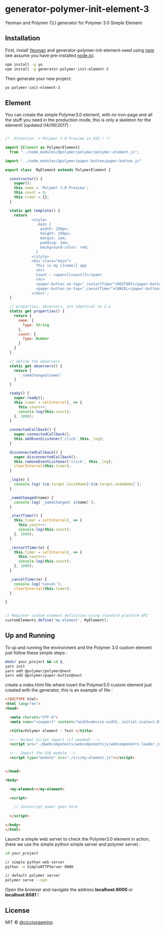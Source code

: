 # generator-polymer-init-element-3
Yeoman and Polymer CLI generator for Polymer 3.0 Simple Element

## Installation

First, install [Yeoman](http://yeoman.io) and generator-polymer-init-element-seed using [npm](https://www.npmjs.com/) (we assume you have pre-installed [node.js](https://nodejs.org/)).

```bash
npm install -g yo
npm install -g generator-polymer-init-element-3
```

Then generate your new project:

```bash
yo polymer-init-element-3
```

## Element 
You can create the simple Polymer3.0 element, with no iron-page and all the stuff you need in the 
production mode, this is only a skeleton for the element! (updated 04/09/2017) : 

```javascript

/*  Attention  > Polymer 3.0 Preview in USE ! */ 

import {Element as PolymerElement} 
  from "../node_modules/@polymer/polymer/polymer-element.js";

import "../node_modules/@polymer/paper-button/paper-button.js"

export class  MyElement extends PolymerElement {

  constructor() {
    super();
    this.name = 'Polymer 3.0 Preview';
    this.count = 0;
    this.timer = {};
  }

  static get template() {
    return `
            <style>
              .main {
                width: 250px;
                height: 250px;
                margin: 1em;
                padding: 1em;
                background-color: red;
              }
            </style>
            <div class="main">
              This is my [[name]] app
              <hr>
              Count : <span>[[count]]</span>
              <hr>
              <paper-button on-tap="_restartTimer">RESTART</paper-button>
              <paper-button on-tap="_cancelTimer">CANCEL</paper-button>
            </div>`;
  }

  // properties, observers, are identical to 2.x 
  static get properties() {
    return {
      name: {
        Type: String
      },
      count: {
        Type: Number
      }
    }
  }

  // define the observers 
  static get observers() {
    return [
      '_nameChanged(name)'
    ]
  }

  ready() {
    super.ready();
    this.timer = setInterval(_ => {
      this.count++;
      console.log(this.count);
    }, 1000);
  }

  connectedCallback() {
    super.connectedCallback();
    this.addEventListener('click',this._log);
  }

  disconnectedCallback() {
    super.disconnectedCallback();
    this.removeEventListener('click', this._log);
    clearInterval(this.timer);
  }

  _log(e) {
    console.log(`${e.target.localName}:${e.target.nodeName}`);
  }

  _nameChanged(name) {
    console.log(`_nameChanged: ${name}`);
  }

  _startTimer() {
    this.timer = setInterval(_ => {
      this.count++;
      console.log(this.count);
    }, 1000);
  }

  _restartTimer(e) {
    this.timer = setInterval(_ => {
      this.count++;
      console.log(this.count);
    }, 1000);
  }

  _cancelTimer(e) {
    console.log('Cancel');
    clearInterval(this.timer);
  }

}

    
// Register custom element definition using standard platform API
customElements.define('my-element', MyElement);


```

## Up and Running 
To up and running the environment and the Polymer 3.0 custom element just follow these simple 
steps : 

```bash 
mkdir your_project && cd $_
yarn init
yarn add @polymer/polymer@next
yarn add @polymer/paper-button@next
```

create a index.html file where insert the Polymer3.0 custom element just created with the 
generator, this is an example of file : 

```html 
<!DOCTYPE html>
<html lang="en">
<head>

  <meta charset="UTF-8">
  <meta name="viewport" content="width=device-width, initial-scale=1.0">

  <title>Polymer element - Test </title>

  <!-- Normal Script import (if needed) -->
  <script src="./@webcomponents/webcomponentsjs/webcomponents-loader.js"></script>

  <!-- Import the ES6 module -->
  <script type="module" src="./src/my-element.js"></script>
  

</head>

<body>

  <my-element></my-element>

  <script>

    // Javascript power goes here 
    
  </script>

</body>
</html>

```

Launch a simple web server to check the Polymer3.0 element in action, (here we use the simple 
python simple server and polymer serve) : 

```bash
cd your_project 

// simple python web server 
python -m SimpleHTTPServer 8080 

// default polymer server
polymer serve --npm
```

Open the browser and navigate the address **localhost:8000** or **localhost:8081** ! 


## License

MIT © [@cicciosgamino](http://cicciosgamino.github.io/)


